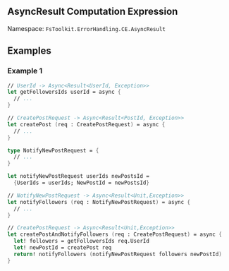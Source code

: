## AsyncResult Computation Expression

Namespace: `FsToolkit.ErrorHandling.CE.AsyncResult`


## Examples 

### Example 1

```fsharp
// UserId -> Async<Result<UserId, Exception>>
let getFollowersIds userId = async {
  // ...
}

// CreatePostRequest -> Async<Result<PostId, Exception>>
let createPost (req : CreatePostRequest) = async {
  // ...
}

type NotifyNewPostRequest = {
  // ...
}

let notifyNewPostRequest userIds newPostsId =
  {UserIds = userIds; NewPostId = newPostsId}

// NotifyNewPostRequest -> Async<Result<Unit,Exception>>
let notifyFollowers (req : NotifyNewPostRequest) = async {
  // ...
}

// CreatePostRequest -> Async<Result<Unit,Exception>>
let createPostAndNotifyFollowers (req : CreatePostRequest) = async {
  let! followers = getFollowersIds req.UserId
  let! newPostId = createPost req
  return! notifyFollowers (notifyNewPostRequest followers newPostId)
}
```